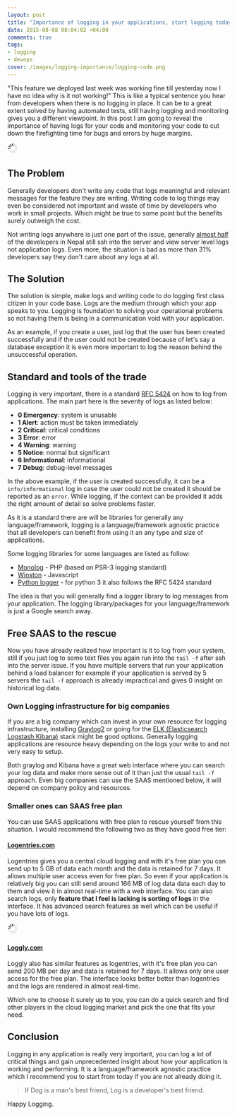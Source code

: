 ```yaml
---
layout: post
title: "Importance of logging in your applications, start logging today"
date: 2015-08-08 08:04:02 +04:00
comments: true
tags:
- logging
- devops
cover: /images/logging-importance/logging-code.png
---
```


"This feature we deployed last week was working fine till yesterday now I have no idea why is it not working!" This is like a typical sentence you hear from developers when there is no logging in place. It can be to a great extent solved by having automated tests, still having logging and monitoring gives you a different viewpoint. In this post I am going to reveal the importance of having logs for your code and monitoring your code to cut down the firefighting time for bugs and errors by huge margins.

<img class="center" src="/images/generic/loading.gif" data-echo="/images/logging-importance/logging-code.png" title="Code for logging success or failure" alt="Code for logging success or failure">
<!-- more -->

## The Problem

Generally developers don't write any code that logs meaningful and relevant messages for the feature they are writing. Writing code to log things may even be considered not important and waste of time by developers who work in small projects. Which might be true to some point but the benefits surely outweigh the cost.

Not writing logs anywhere is just one part of the issue, generally [almost half](http://bit.ly/sw-eng-np-pt3) of the developers in Nepal still ssh into the server and view server level logs not application logs. Even more, the situation is bad as more than 31% developers say they don't care about any logs at all.

## The Solution

The solution is simple, make logs and writing code to do logging first class citizen in your code base. Logs are the medium through which your app speaks to you. Logging is foundation to solving your operational problems so not having them is being in a communication void with your application.

As an example, if you create a user, just log that the user has been created successfully and if the user could not be created because of let's say a database exception it is even more important to log the reason behind the unsuccessful operation.

## Standard and tools of the trade

Logging is very important, there is a standard [RFC 5424](https://tools.ietf.org/html/rfc5424) on how to log from applications. The main part here is the severity of logs as listed below:

* **0 Emergency**: system is unusable
* **1 Alert**: action must be taken immediately
* **2 Critical**: critical conditions
* **3 Error**: error
* **4 Warning**: warning
* **5 Notice**: normal but significant
* **6 Informational**: informational
* **7 Debug**: debug-level messages

In the above example, if the user is created successfully, it can be a `info/informational` log in case the user could not be created it should be reported as an `error`. While logging, if the context can be provided it adds the right amount of detail so solve problems faster.

As it is a standard there are will be libraries for generally any language/framework, logging is a language/framework agnostic practice that all developers can benefit from using it an any type and size of applications.

Some logging libraries for some languages are listed as follow:

* [Monolog](https://github.com/Seldaek/monolog) - PHP (based on PSR-3 logging standard)
* [Winston](https://github.com/winstonjs/winston) - Javascript
*  [Python logger](https://docs.python.org/3/howto/logging.html) - for python 3 it also follows the RFC 5424 standard

The idea is that you will generally find a logger library to log messages from your application. The logging library/packages for your language/framework is just a Google search away.

## Free SAAS to the rescue

Now you have already realized how important is it to log from your system, still if you just log to some text files you again run into the `tail -f` after ssh into the server issue. If you have multiple servers that run your application behind a load balancer for example if your application is served by 5 servers the `tail -f` approach is already impractical and gives 0 insight on historical log data.

### Own Logging infrastructure for big companies

If you are a big company which can invest in your own resource for logging infrastructure, installing [Graylog2](https://www.graylog.org/) or going for the [ELK (Elasticsearch Logstash Kibana)](https://www.elastic.co/products) stack might be good options. Generally logging applications are resource heavy depending on the logs your write to and not very easy to setup.

Both graylog and Kibana have a great web interface where you can search your log data and make more sense out of it than just the usual `tail -f` approach. Even big companies can use the SAAS mentioned below, it will depend on company policy and resources.

### Smaller ones can SAAS free plan

You can use SAAS applications with free plan to rescue yourself from this situation. I would recommend the following two as they have good free tier:

#### [Logentries.com](http://logentries.com)

Logentries gives you a central cloud logging and with it's free plan you can send up to 5 GB of data each month and the data is retained for 7 days. It allows multiple user access even for free plan. So even if your application is relatively big you can still send around 166 MB of log data data each day to them and view it in almost real-time with a web interface. You can also search logs, only **feature that I feel is lacking is sorting of logs** in the interface. It has advanced search features as well which can be useful if you have lots of logs.

<img class="center" src="/images/generic/loading.gif" data-echo="/images/logging-importance/logentries.png" title="Logging to logentries.com" alt="Logging to logentries.com">

#### [Loggly.com](http://loggly.com)

Loggly also has similar features as logentries, with it's free plan you can send 200 MB per day and data is retained for 7 days. It allows only one user access for the free plan. The interface looks better better than logentries and the logs are rendered in almost real-time.

Which one to choose it surely up to you, you can do a quick search and find other players in the cloud logging market and pick the one that fits your need.

## Conclusion

Logging in any application is really very important, you can log a lot of critical things and gain unprecedented insight about how your application is working and performing. It is a language/framework agnostic practice which I recommend you to start from today if you are not already doing it.

>If Dog is a man's best friend, Log is a developer's best friend.

Happy Logging.
